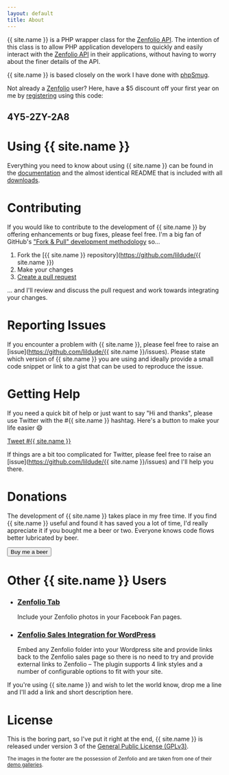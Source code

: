 ```yaml
---
layout: default
title: About
---
```


{{ site.name }} is a PHP wrapper class for the [Zenfolio API](http://www.zenfolio.com/zf/tools/api.aspx). The intention of this class is to allow PHP application developers to quickly and easily interact with the [Zenfolio API](http://www.zenfolio.com/zf/tools/api.aspx) in their applications, without having to worry about the finer details of the API.

{{ site.name }} is based closely on the work I have done with [phpSmug](http://phpsmug.com).

Not already a [Zenfolio](http://www.zenfolio.com) user?  Here, have a $5 discount off your first year on me by [registering](https://www.zenfolio.com/zf/signup/registration.aspx) using this code:

<h2 class="center">4Y5-2ZY-2A8</h2>

# Using {{ site.name }}

Everything you need to know about using {{ site.name }} can be found in the <a href="docs">documentation</a> and the almost identical README that is included with all <a href="download">downloads</a>.


# Contributing

If you would like to contribute to the development of {{ site.name }} by offering enhancements or bug fixes, please feel free.  I'm a big fan of GitHub's ["Fork & Pull" development methodology](https://help.github.com/articles/using-pull-requests) so...

1.  Fork the [{{ site.name }} repository](https://github.com/lildude/{{ site.name }})
2.  Make your changes
3.  [Create a pull request](https://help.github.com/articles/creating-a-pull-request)

... and I'll review and discuss the pull request and work towards integrating your changes.


# Reporting Issues

If you encounter a problem with {{ site.name }}, please feel free to raise an [issue](https://github.com/lildude/{{ site.name }}/issues).  Please state which version of {{ site.name }} you are using and ideally provide a small code snippet or link to a gist that can be used to reproduce the issue.


# Getting Help

If you need a quick bit of help or just want to say "Hi and thanks", please use Twitter with the #{{ site.name }} hashtag.  Here's a button to make your life easier :smile:

<div class="center"><a href="https://twitter.com/intent/tweet?button_hashtag={{ site.name }}" class="twitter-hashtag-button" data-size="large" data-dnt="true">Tweet #{{ site.name }}</a></div>
<script>!function(d,s,id){var js,fjs=d.getElementsByTagName(s)[0],p=/^http:/.test(d.location)?'http':'https';if(!d.getElementById(id)){js=d.createElement(s);js.id=id;js.src=p+'://platform.twitter.com/widgets.js';fjs.parentNode.insertBefore(js,fjs);}}(document, 'script', 'twitter-wjs');</script>

If things are a bit too complicated for Twitter, please feel free to raise an [issue](https://github.com/lildude/{{ site.name }}/issues) and I'll help you there.


# Donations

The development of {{ site.name }} takes place in my free time.  If you find {{ site.name }} useful and found it has saved you a lot of time, I'd really appreciate it if you bought me a beer or two.  Everyone knows code flows better lubricated by beer.

<div class="center"><a href="https://www.paypal.com/cgi-bin/webscr?cmd=_s-xclick&hosted_button_id=PAAFTFRE3MKU4&image_url=http://phpzenfolio.com/user/sites/phpzenfolio.com/themes/phpzenfo/images/phpZenfolio-logo.png" target="_blank"><button type="button" class="btn btn-lg btn-warning">Buy me a beer</button></a></div>

# Other {{ site.name }} Users

- ### [Zenfolio Tab](http://www.facebook.com/apps/application.php?id=144568112244757)
  Include your Zenfolio photos in your Facebook Fan pages.

- ### [Zenfolio Sales Integration for WordPress](http://www.driverphotography.co.uk/wordpress-plugins)
  Embed any Zenfolio folder into your Wordpress site and provide links back to the Zenfolio sales page so there is no need to try and provide external links to Zenfolio – The plugin supports 4 link styles and a number of configurable options to fit with your site.

If you're using {{ site.name }} and wish to let the world know, drop me a line and I'll add a link and short description here.

# License

This is the boring part, so I've put it right at the end, {{ site.name }} is released under version 3 of the [General Public License (GPLv3)](http://www.gnu.org/copyleft/gpl.html).

<small>The images in the footer are the possession of Zenfolio and are taken from one of their [demo galleries](http://demo.zenfolio.com/p844670625).</small>
